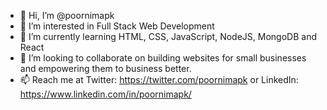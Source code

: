 - 👋 Hi, I’m @poornimapk
- 👀 I’m interested in Full Stack Web Development
- 🌱 I’m currently learning HTML, CSS, JavaScript, NodeJS, MongoDB and React
- 💞️ I’m looking to collaborate on building websites for small businesses and empowering them to business better.
- 📫 Reach me at Twitter: https://twitter.com/poornimapk or LinkedIn: https://www.linkedin.com/in/poornimapk/

<!---
poornimapk/poornimapk is a ✨ special ✨ repository because its `README.md` (this file) appears on your GitHub profile.
You can click the Preview link to take a look at your changes.
--->

